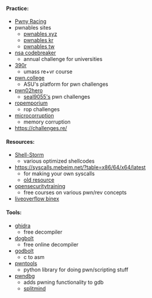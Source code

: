 #### Practice:
- [Pwny Racing](https://pwny.racing/)
- pwnables sites
	- [pwnables xyz](https://pwnable.xyz/)
	- [pwnables kr](https://pwnable.kr/)
	- [pwnables tw](https://pwnable.tw/)
- [nsa codebreaker](https://nsa-codebreaker.org/home)
	- annual challenge for universities
- [390r](https://pwn.umasscybersec.org/index.html)
	- umass re+vr course
- [pwn.college](https://pwn.college/dojos)
	- ASU's platform for pwn challenges
- [pwn02hero](https://github.com/seal9055/PWN_Zero2Hero)
	- [seal9055's](https://seal9055.com/) pwn challenges
- [ropemporium](https://ropemporium.com/)
	- rop challenges
- [microcorruption](https://microcorruption.com/)
	- memory corruption
- https://challenges.re/

#### Resources:
- [Shell-Storm](https://shell-storm.org/index.html)
	- various optimized shellcodes
- https://syscalls.mebeim.net/?table=x86/64/x64/latest
	- for making your own syscalls
	- [old resource](https://blog.rchapman.org/posts/Linux_System_Call_Table_for_x86_64/)
- [opensecuritytraining](https://p.ost2.fyi/)
	- free courses on various pwn/rev concepts
- [liveoverflow binex](https://www.youtube.com/watch?v=iyAyN3GFM7A&list=PLhixgUqwRTjxglIswKp9mpkfPNfHkzyeN)

#### Tools:
- [ghidra](https://ghidra-sre.org/)
	- free decompiler
- [dogbolt](https://dogbolt.org/)
	- free online decompiler
- [godbolt](https://godbolt.org/)
	- c to asm
- [pwntools](https://docs.pwntools.com/en/stable/)
	- python library for doing pwn/scripting stuff
- [pwndbg](https://pwndbg.re/)
	- adds pwning functionality to gdb
	- [splitmind](https://github.com/jerdna-regeiz/splitmind)
